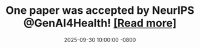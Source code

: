 ---
title: >-
  One paper was accepted by <strong>NeurIPS @GenAI4Health</strong>! <a href="https://openreview.net/forum?id=mhtDi2d4ZC" target="_blank">[Read more]</a>
date: 2025-09-30 10:00:00 -0800
---